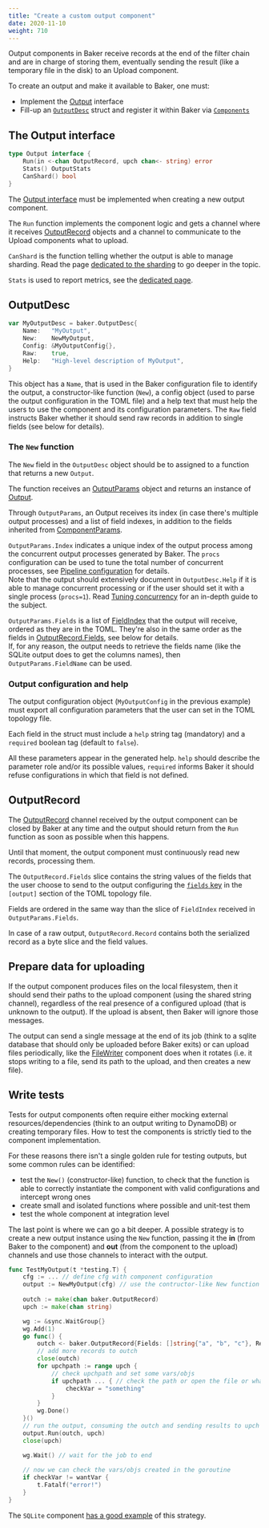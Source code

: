 ```yaml
---
title: "Create a custom output component"
date: 2020-11-10
weight: 710
---
```

Output components in Baker receive records at the end of the filter chain and are in charge of
storing them, eventually sending the result (like a temporary file in the disk) to an Upload
component.

To create an output and make it available to Baker, one must:

* Implement the [Output](https://pkg.go.dev/github.com/AdRoll/baker#Output) interface
* Fill-up an [`OutputDesc`](https://pkg.go.dev/github.com/AdRoll/baker#OutputDesc) struct and register
it within Baker via [`Components`](https://pkg.go.dev/github.com/AdRoll/baker#Components)

## The Output interface

```go
type Output interface {
	Run(in <-chan OutputRecord, upch chan<- string) error
	Stats() OutputStats
	CanShard() bool
}
```

The [Output interface](https://pkg.go.dev/github.com/AdRoll/baker#Output) must be implemented when
creating a new output component.

The `Run` function implements the component logic and gets a channel where it receives
[OutputRecord](https://pkg.go.dev/github.com/AdRoll/baker#OutputRecord) objects and a channel to
communicate to the Upload components what to upload.

`CanShard` is the function telling whether the output is able to manage sharding. Read the page
[dedicated to the sharding](/docs/how-tos/sharding/) to go deeper in the topic.

`Stats` is used to report metrics, see the [dedicated page](/docs/how-tos/metrics/).

## OutputDesc

```go
var MyOutputDesc = baker.OutputDesc{
	Name:   "MyOutput",
	New:    NewMyOutput,
    Config: &MyOutputConfig{},
    Raw:    true,
	Help:   "High-level description of MyOutput",
}
```

This object has a `Name`, that is used in the Baker configuration file to identify the output,
a constructor-like function (`New`), a config object (used to parse the output configuration in the
TOML file) and a help text that must help the users to use the component and its configuration
parameters. The `Raw` field instructs Baker whether it should send raw records in addition
to single fields (see below for details).

### The `New` function

The `New` field in the `OutputDesc`  object should be to assigned to a function that returns a new `Output`.

The function receives an [OutputParams](https://pkg.go.dev/github.com/AdRoll/baker#OutputParams)
object and returns an instance of [Output](https://pkg.go.dev/github.com/AdRoll/baker#Output).

Through `OutputParams`, an Output receives its index (in case there's multiple output processes)
and a list of field indexes, in addition to the fields inherited from [ComponentParams](https://pkg.go.dev/github.com/AdRoll/baker#ComponentParams).

`OutputParams.Index` indicates a unique index of the output process among the concurrent output
processes generated by Baker. The `procs` configuration can be used to tune the total number of
concurrent processes, see [Pipeline configuration](/docs/how-tos/pipeline_configuration/) for details.  
Note that the output should extensively document in `OutputDesc.Help` if it is able to manage
concurrent processing or if the user should set it with a single process (`procs=1`).
Read [Tuning concurrency](/docs/how-tos/concurrency/) for an in-depth guide to the subject.

`OutputParams.Fields` is a list of [FieldIndex](https://pkg.go.dev/github.com/AdRoll/baker#FieldIndex)
that the output will receive, ordered as they are in the TOML. They're also in the same order as
the fields in [OutputRecord.Fields](https://pkg.go.dev/github.com/AdRoll/baker#OutputRecord), see
below for details.  
If, for any reason, the output needs to retrieve the fields name (like the SQLite output does to
get the columns names), then `OutputParams.FieldName` can be used.

### Output configuration and help

The output configuration object (`MyOutputConfig` in the previous example) must export all
configuration parameters that the user can set in the TOML topology file.

Each field in the struct must include a `help` string tag (mandatory) and a `required` boolean tag
(default to `false`).

All these parameters appear in the generated help. `help` should describe the parameter role and/or
its possible values, `required` informs Baker it should refuse configurations in which that field
is not defined.

## OutputRecord

The [OutputRecord](https://pkg.go.dev/github.com/AdRoll/baker#OutputRecord) channel received by
the output component can be closed by Baker at any time and the output should return from the `Run`
function as soon as possible when this happens.

Until that moment, the output component must continuously read new records, processing them.

The `OutputRecord.Fields` slice contains the string values of the fields that the user choose to
send to the output configuring the
[`fields` key](/docs/how-tos/pipeline_configuration/#components-configuration)
in the `[output]` section of the TOML topology file.

Fields are ordered in the same way than the slice of `FieldIndex` received in `OutputParams.Fields`.

In case of a raw output, `OutputRecord.Record` contains both the serialized record as a byte slice
and the field values.

## Prepare data for uploading

If the output component produces files on the local filesystem, then it should send their paths to
the upload component (using the shared string channel), regardless of the real presence of a
configured upload (that is unknown to the output). If the upload is absent, then Baker will ignore
those messages.

The output can send a single message at the end of its job (think to a sqlite database that should
only be uploaded before Baker exits) or can upload files periodically, like the
[FileWriter](https://github.com/AdRoll/baker/blob/main/output/filewriter.go) component does
when it rotates (i.e. it stops writing to a file, send its path to the upload, and then creates
a new file).

## Write tests

Tests for output components often require either mocking external resources/dependencies (think
to an output writing to DynamoDB) or creating temporary files. How to test the components is
strictly tied to the component implementation.

For these reasons there isn't a single golden rule for testing outputs, but some common rules
can be identified:

* test the `New()` (constructor-like) function, to check that the function is able to correctly
instantiate the component with valid configurations and intercept wrong ones
* create small and isolated functions where possible and unit-test them
* test the whole component at integration level

The last point is where we can go a bit deeper. A possible strategy is to create a new output
instance using the `New` function, passing it the **in** (from Baker to the component) and **out** 
(from the component to the upload) channels and use those channels to interact with the output.

```go
func TestMyOutput(t *testing.T) {
    cfg := ... // define cfg with component configuration
    output := NewMyOutput(cfg) // use the contructor-like New function
    
    outch := make(chan baker.OutputRecord)
    upch := make(chan string)

    wg := &sync.WaitGroup{}
    wg.Add(1)
    go func() {
        outch <- baker.OutputRecord{Fields: []string{"a", "b", "c"}, Record: []byte("rawrecord")}
        // add more records to outch
        close(outch)
        for upchpath := range upch {
            // check upchpath and set some vars/objs
            if upchpath ... { // check the path or open the file or whatever...
                checkVar = "something"
            }
        }
        wg.Done()
    }()
    // run the output, consuming the outch and sending results to upch
    output.Run(outch, upch)
    close(upch)

    wg.Wait() // wait for the job to end
    
    // now we can check the vars/objs created in the goroutine
    if checkVar != wantVar {
        t.Fatalf("error!")
    }
}
```

The `SQLite` component
[has a good example](https://github.com/AdRoll/baker/blob/main/output/sqlite_test.go) of this
strategy.
